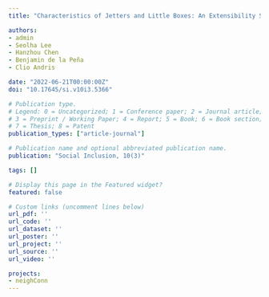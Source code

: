 ```yaml
---
title: "Characteristics of Jetters and Little Boxes: An Extensibility Study Using the Neighborhood Connectivity Survey"

authors:
- admin
- Seolha Lee 
- Hanzhou Chen 
- Benjamin de la Peña
- Clio Andris

date: "2022-06-21T00:00:00Z"
doi: "10.17645/si.v10i3.5366"

# Publication type.
# Legend: 0 = Uncategorized; 1 = Conference paper; 2 = Journal article;
# 3 = Preprint / Working Paper; 4 = Report; 5 = Book; 6 = Book section;
# 7 = Thesis; 8 = Patent
publication_types: ["article-journal"]

# Publication name and optional abbreviated publication name.
publication: "Social Inclusion, 10(3)"

tags: []

# Display this page in the Featured widget?
featured: false

# Custom links (uncomment lines below)
url_pdf: ''
url_code: ''
url_dataset: ''
url_poster: ''
url_project: ''
url_source: ''
url_video: ''

projects:
- neighConn
---
```

